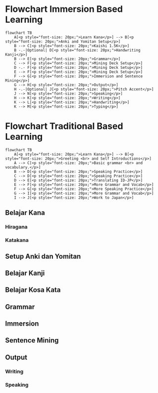 # Flowchart Immersion Based Learning

```mermaid
flowchart TB
    A[<p style="font-size: 20px;">Learn Kana</p>] --> B[<p style="font-size: 20px;">Anki and Yomitan Setup</p>]
    B --> C[<p style="font-size: 20px;">Kaishi 1.5K</p>]
    B -.-|Optional| D[<p style="font-size: 20px;">Handwriting Kanji</p>]
    B --> E[<p style="font-size: 20px;">Grammar</p>]
    C --> F[<p style="font-size: 20px;">Mining Deck Setup</p>]
    D -.- F[<p style="font-size: 20px;">Mining Deck Setup</p>]
    E --> F[<p style="font-size: 20px;">Mining Deck Setup</p>]
    F --> G[<p style="font-size: 20px;">Immersion and Sentence Mining</p>]
    G --> H[<p style="font-size: 20px;">Output</p>]
    H -.-|Optional| J[<p style="font-size: 20px;">Pitch Accent</p>]
    J --> N[<p style="font-size: 20px;">Speaking</p>]
    H --> K[<p style="font-size: 20px;">Writing</p>]
    K --> L[<p style="font-size: 20px;">Handwriting</p>]
    K --> M[<p style="font-size: 20px;">Typing</p>]
```


# Flowchart Traditional Based Learning

```mermaid
flowchart TB
    A[<p style="font-size: 20px;">Learn Kana</p>] --> B[<p style="font-size: 20px;">Greeting <br> and Self Introductions</p>]
    A --> C[<p style="font-size: 20px;">Basic grammar <br> and vocabulary.</p>]
    B --> D[<p style="font-size: 20px;">Speaking Practice</p>]
    C --> D[<p style="font-size: 20px;">Speaking Practice</p>]
    D --> E[<p style="font-size: 20px;">Translating ID-JP</p>]
    E --> F[<p style="font-size: 20px;">More Grammar and Vocab</p>]
    F --> G[<p style="font-size: 20px;">More Speaking Practice</p>]
    G --> I[<p style="font-size: 20px;">More Grammar and Vocab</p>]
    I --> J[<p style="font-size: 20px;">Work to Japan</p>]
```


## Belajar Kana

### Hiragana

### Katakana

## Setup Anki dan Yomitan

## Belajar Kanji

## Belajar Kosa Kata
## Grammar
## Immersion 
## Sentence Mining
## Output
### Writing
### Speaking 